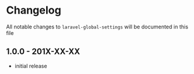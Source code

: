 # Changelog

All notable changes to `laravel-global-settings` will be documented in this file

## 1.0.0 - 201X-XX-XX

- initial release
